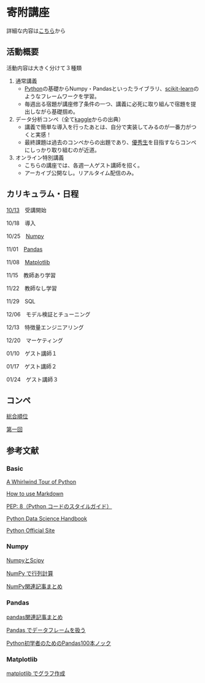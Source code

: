 # 寄附講座
詳細な内容は[こちら](https://gci.t.u-tokyo.ac.jp/gci-2022-winter/)から
## 活動概要
活動内容は大きく分けて３種類
1. 通常講義
    - [Python](https://note.nkmk.me/python/)の基礎からNumpy・Pandasといったライブラリ、[scikit-learn](https://scikit-learn.org/stable/modules/classes.html)のようなフレームワークを学習。
    - 毎週出る宿題が講座修了条件の一つ、講義に必死に取り組んで宿題を提出しながら基礎掴め。
2. データ分析コンペ（全て[kaggle](https://github.com/alicelindel3/kaggle)からの出典）
    - 講義で簡単な導入を行ったあとは、自分で実装してみるのが一番力がつくと実感！
    - 最終課題は過去のコンペからの出題であり、[優秀生](https://gci.t.u-tokyo.ac.jp/deans_list/)を目指すならコンペにしっかり取り組むのが近道。
3. オンライン特別講義
    - こちらの講座では、各週一人ゲスト講師を招く。
    - アーカイブ公開なし。リアルタイム配信のみ。
## カリキュラム・日程

[10/13](https://alicelindel3.dreamlog.jp/archives/17259900.html)　受講開始

10/18　導入

10/25　[Numpy](https://numpy.org/doc/stable/reference/index.html)

11/01　[Pandas](https://pandas.pydata.org/docs/reference/index.html)

11/08　[Matplotlib](https://matplotlib.org/stable/api/index.html)

11/15　教師あり学習

11/22　教師なし学習

11/29　SQL

12/06　モデル検証とチューニング

12/13　特徴量エンジニアリング

12/20　マーケティング

01/10　ゲスト講師１

01/17　ゲスト講師２

01/24　ゲスト講師３

## コンペ
[総合順位](https://github.com/apppleNova802/GCI2020_Summer)

[第一回](https://github.com/haruharuharuko/GCI2020-Winter)

## 参考文献
### Basic
[A Whirlwind Tour of Python](https://jakevdp.github.io/WhirlwindTourOfPython/)

[How to use Markdown](https://jupyter-notebook.readthedocs.io/en/latest/examples/Notebook/Working%20With%20Markdown%20Cells.html)

[PEP: 8（Python コードのスタイルガイド）](https://pep8-ja.readthedocs.io/ja/latest/)

[Python Data Science Handbook](https://jakevdp.github.io/PythonDataScienceHandbook/)

[Python Official Site](https://www.python.org/)
### Numpy
[NumpyとScipy](https://www.eidos.ic.i.u-tokyo.ac.jp/~tau/lecture/computational_physics/slide/numpy.pdf)

[NumPy で行列計算](https://pythondatascience.plavox.info/numpy)

[NumPy関連記事まとめ](https://note.nkmk.me/python-numpy-post-summary/)
### Pandas
[pandas関連記事まとめ](https://note.nkmk.me/python-pandas-post-summary/)

[Pandas でデータフレームを扱う](https://pythondatascience.plavox.info/pandas)

[Python初学者のためのPandas100本ノック](https://qiita.com/kunishou/items/bd5fad9a334f4f5be51c)
### Matplotlib
[matplotlib でグラフ作成](https://pythondatascience.plavox.info/matplotlib)
